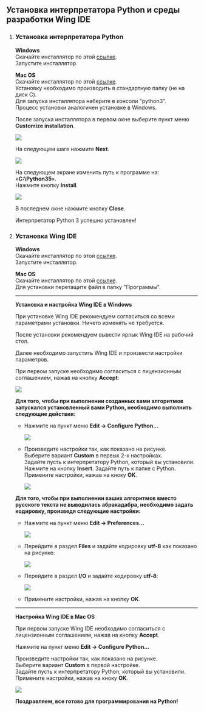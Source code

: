 
## Установка интерпретатора Python и среды разработки Wing IDE

1.  ### Установка интерпретатора Python
    
    **Windows**  
    Скачайте инсталлятор по этой  [ссылке](https://anosoff.com/files/py/python-3.5.1.exe).  
    Запустите инсталлятор.  
      
    **Mac OS**  
    Скачайте инсталлятор по этой  [ссылке](https://www.python.org/ftp/python/3.5.1/python-3.5.1-macosx10.6.pkg).  
    Установку необходимо производить в стандартную папку (не на диск C).  
    Для запуска инсталлятора наберите в консоли "python3".  
    Процесс установки аналогичен установке в Windows.  
      
    После запуска инсталлятора в первом окне выберите пункт меню  **Customize installation**.  
      
    ![](https://anosoff.com/install/py/py_install_1.png)  
      
    На следующем шаге нажмите  **Next**.  
      
    ![](https://anosoff.com/install/py/py_install_2.png)  
      
    На следующем экране изменить путь к программе на: «**C:\Python35**».  
    Нажмите кнопку  **Install**.  
      
    ![](https://anosoff.com/install/py/py_install_3.png)  
      
    В последнем окне нажмите кнопку  **Close**.  
      
    Интерпретатор Python 3 успешно установлен!
  
3.  ### Установка Wing IDE
    
    **Windows**  
    Скачайте инсталлятор по этой  [ссылке](https://anosoff.com/files/py/wingide-101-5.1.11-1.exe).  
    Запустите инсталлятор.  
      
    **Mac OS**  
    Скачайте инсталлятор по этой  [ссылке](http://wingware.com/pub/wingide-101/5.1.12/wingide-101-5.1.12-1.dmg).  
    Для установки перетащите файл в папку "Программы".  
      
    
    ----------
    
    **Установка и настройка Wing IDE в Windows**  
      
    При установке Wing IDE рекомендуем согласиться со всеми параметрами установки. Ничего изменять не требуется.  
      
    После установки рекомендуем вывести ярлык Wing IDE на рабочий стол.  
      
    Далее необходимо запустить Wing IDE и произвести настройки параметров.  
      
    При первом запуске необходимо согласиться с лицензионным соглашением, нажав на кнопку  **Accept**:  
      
    ![](https://anosoff.com/install/py/wing_custom_1.png)  
      
      
    **Для того, чтобы при выполнении созданных вами алгоритмов запускался установленный вами Python, необходимо выполнить следующие действия:**
    
      
    -   Нажмите на пункт меню  **Edit -> Configure Python...**  
          
        ![](https://anosoff.com/install/py/wing_custom_2.png)
      
    -   Произведите настройки так, как показано на рисунке.  
        Выберите вариант  **Custom**  в первых 2-х настройках.  
        Задайте пусть к интерпретатору Python, который вы установили.  
        Нажмите на кнопку  **Insert**. Задайте путь к папке с Python.  
        Примените настройки, нажав на кноку  **OK**.  
          
        ![](https://anosoff.com/install/py/wing_custom_3.png)  
          
        
    
      
    **Для того, чтобы при выполнении ваших алгоритмов вместо русского текста не выводилась абракадабра, необходимо задать кодировку, произведя следующие настройки:**
    
      
    -   Нажмите на пункт меню  **Edit -> Preferences...**  
          
        ![](https://anosoff.com/install/py/wing_custom_4.png)
      
    -   Перейдите в раздел  **Files**  и задайте кодировку  **utf-8**  как показано на рисунке:  
          
        ![](https://anosoff.com/install/py/wing_custom_5.png)
      
    -   Перейдите в раздел  **I/O**  и задайте кодировку  **utf-8**:  
          
        ![](https://anosoff.com/install/py/wing_custom_6.png)
      
    -   Примените настройки, нажав на кнопку  **OK**.
    
      
      
    
    ----------
    
    **Настройка Wing IDE в Mac OS**  
      
    При первом запуске Wing IDE необходимо согласиться с лицензионным соглашением, нажав на кнопку  **Accept**.  
      
    Нажмите на пункт меню  **Edit -> Configure Python...**  
      
    Произведите настройки так, как показано на рисунке.  
    Выберите вариант  **Custom**  в первой настройке.  
    Задайте пусть к интерпретатору Python, который вы установили.  
    Примените настройки, нажав на кноку  **OK**.  
      
    ![](https://anosoff.com/install/py/wing_custom_mac_1.png)  
      
    **Поздравляем, все готово для программирования на Python!**
